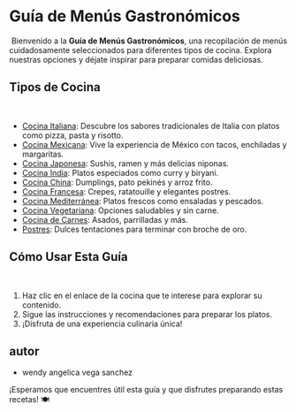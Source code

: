 # Guía de Menús Gastronómicos
​
Bienvenido a la **Guía de Menús Gastronómicos**, una recopilación de menús cuidadosamente seleccionados para diferentes tipos de cocina. Explora nuestras opciones y déjate inspirar para preparar comidas deliciosas.
​
## Tipos de Cocina
​
- [Cocina Italiana](menus/italiana/italiana.md): Descubre los sabores tradicionales de Italia con platos como pizza, pasta y risotto.
- [Cocina Mexicana](menus/mexicana/mexicana.md): Vive la experiencia de México con tacos, enchiladas y margaritas.
- [Cocina Japonesa](menus/japonesa/japonesa.md): Sushis, ramen y más delicias niponas.
- [Cocina India](menus/india/india.md): Platos especiados como curry y biryani.
- [Cocina China](menus/china/china.md): Dumplings, pato pekinés y arroz frito.
- [Cocina Francesa](menus/francesa/francesa.MD): Crepes, ratatouille y elegantes postres.
- [Cocina Mediterránea](menus/mediterranea/mediterranea.md): Platos frescos como ensaladas y pescados.
- [Cocina Vegetariana](menus/vegetariana/vegetariana.md): Opciones saludables y sin carne.
- [Cocina de Carnes](menus/carnes/carnes.md): Asados, parrilladas y más.
- [Postres](menus/postres/postres.md): Dulces tentaciones para terminar con broche de oro.
​
## Cómo Usar Esta Guía
​
1. Haz clic en el enlace de la cocina que te interese para explorar su contenido.
2. Sigue las instrucciones y recomendaciones para preparar los platos.
3. ¡Disfruta de una experiencia culinaria única!
​
## autor 

- wendy angelica vega sanchez 

¡Esperamos que encuentres útil esta guía y que disfrutes preparando estas recetas! 🍽️